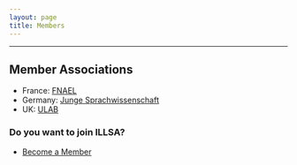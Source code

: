```yaml
---
layout: page
title: Members
---
```


<hr class="major" />

<h2>Member Associations</h2>
  
  
  <ul>
					<li>France: <a href="https://www.fnael.org/">FNAEL</a></li>
					<li>Germany: <a href="https://www.junge-sprachwissenschaft.de/">Junge Sprachwissenschaft</a></li>
					<li>UK: <a href="https://www.ulab.org.uk/">ULAB</a></li>
				</ul>

<h3>Do you want to join ILLSA?</h3>
<ul class="actions">
        <li><a href="https://forms.gle/ijckraZRmRVYZwKh7" class="button big">Become a Member</a></li>
      </ul>
